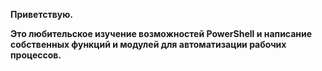 **Приветствую.**

**Это любительское изучение возможностей PowerShell и написание собственных функций и модулей для автоматизации рабочих процессов.**
